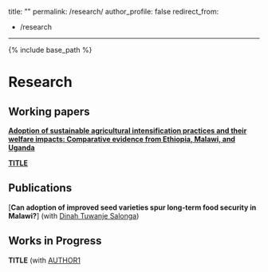 title: ""
permalink: /research/
author_profile: false
redirect_from:
  - /research
---

{% include base_path %}

# Research

## Working papers

[**Adoption of sustainable agricultural intensification practices and their welfare impacts: Comparative evidence from Ethiopia, Malawi, and Uganda**](/files/paper1.pdf) <br/> 

[**TITLE**](/files/paper1.pdf) <br/> 

## Publications

[**Can adoption of improved seed varieties spur long‑term food security in Malawi?**] (with [Dinah Tuwanje Salonga](https://rdcu.be/d3udn)) <br/>

## Works in Progress

**TITLE** (with [AUTHOR1](URL1)<br/>
